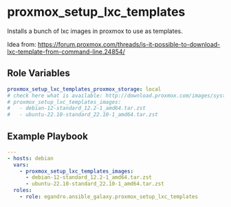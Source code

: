 proxmox_setup_lxc_templates
=========

Installs a bunch of lxc images in proxmox to use as templates.

Idea from: <https://forum.proxmox.com/threads/is-it-possible-to-download-lxc-template-from-command-line.24854/>

Role Variables
--------------

```yml
proxmox_setup_lxc_templates_proxmox_storage: local
# check here what is available: http://download.proxmox.com/images/system/
# proxmox_setup_lxc_templates_images:
#   - debian-12-standard_12.2-1_amd64.tar.zst
#   - ubuntu-22.10-standard_22.10-1_amd64.tar.zst
```

Example Playbook
----------------

```yml
---
- hosts: debian
  vars:
    - proxmox_setup_lxc_templates_images:
      - debian-12-standard_12.2-1_amd64.tar.zst
      - ubuntu-22.10-standard_22.10-1_amd64.tar.zst
  roles:
    - role: egandro.ansible_galaxy.proxmox_setup_lxc_templates
```
